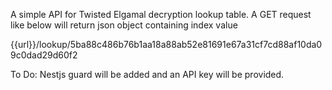 A simple API for Twisted Elgamal decryption lookup table. A GET request like below will return json object containing index value



{{url}}/lookup/5ba88c486b76b1aa18a88ab52e81691e67a31cf7cd88af10da09c0dad29d60f2



To Do:
Nestjs guard will be added and an API key will be provided. 